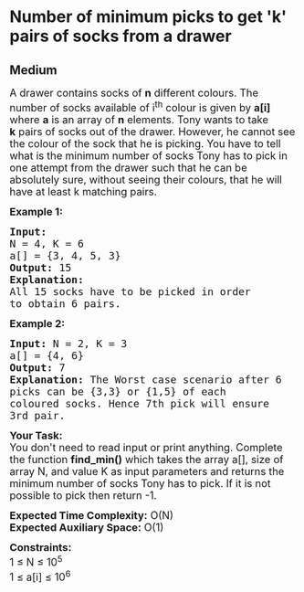 # Number of minimum picks to get 'k' pairs of socks from a drawer
## Medium
<div class="problems_problem_content__Xm_eO"><p><span style="font-size:18px">A drawer contains socks of <strong>n</strong>&nbsp;different colours. The number of socks available of i<sup>th</sup>&nbsp;colour is given by <strong>a[i]</strong> where <strong>a</strong>&nbsp;is an array of <strong>n</strong> elements. Tony wants to take <strong>k</strong>&nbsp;pairs of socks out of the drawer. However, he&nbsp;cannot see the colour of the sock that he is picking. You have to tell what is the minimum number of socks Tony has to pick in one attempt from the drawer such that&nbsp;he can be absolutely sure, without seeing their colours,&nbsp;that he will have at least k matching pairs.</span></p>

<p><span style="font-size:18px"><strong>Example 1:</strong></span></p>

<pre><span style="font-size:18px"><strong>Input:
</strong>N = 4, K = 6
a[] = {3, 4, 5, 3}</span>
<span style="font-size:18px"><strong>Output:</strong> 15</span>
<span style="font-size:18px"><strong>Explanation:</strong> 
All 15 socks have to be picked in order
to obtain 6 pairs.</span></pre>

<p><span style="font-size:18px"><strong>Example 2:</strong></span></p>

<pre><span style="font-size:18px"><strong>Input: </strong>N = 2, K = 3
a[] = {4, 6}</span>
<span style="font-size:18px"><strong>Output:</strong> 7</span>
<span style="font-size:18px"><strong>Explanation:</strong> The Worst case scenario after 6
picks can be {3,3} or {1,5} of each
coloured socks. Hence 7th pick will ensure
3rd pair. </span></pre>

<p><span style="font-size:18px"><strong>Your Task: </strong>&nbsp;<br>
You don't need to read input or print anything. Complete the function <strong>find_min()</strong> which takes the array a[], size of array N, and value K as input parameters and returns the minimum number of&nbsp;socks Tony has to pick. If it is not possible to pick then return&nbsp;-1. </span></p>

<p><span style="font-size:18px"><strong>Expected Time Complexity:</strong> O(N)<br>
<strong>Expected Auxiliary Space:</strong> O(1)</span></p>

<p><span style="font-size:18px"><strong>Constraints:</strong><br>
1 ≤ N ≤ 10<sup>5</sup>&nbsp;<br>
1 ≤ a[i] ≤ 10<sup>6</sup></span></p>
</div>